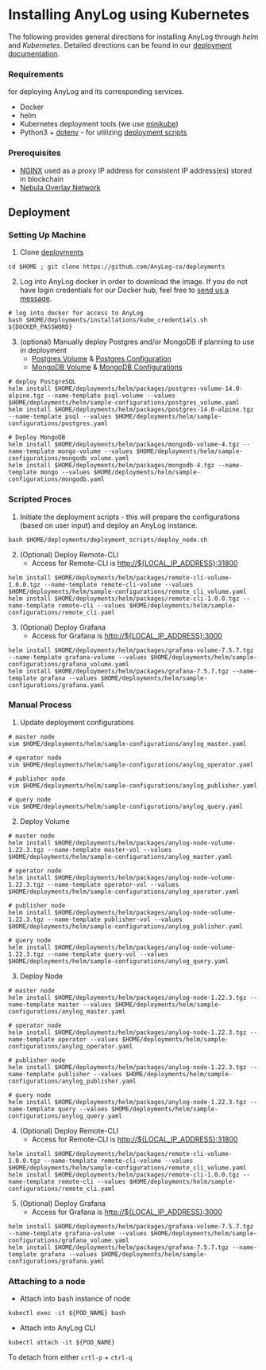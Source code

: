 # Installing AnyLog using Kubernetes 

The following provides general directions for installing AnyLog through _helm_ and _Kubernetes_. Detailed directions
can be found in our [deployment documentation](https://github.com/AnyLog-co/documentation/tree/os-dev/deployments). 

### Requirements  
for deploying AnyLog and its corresponding services.
* Docker 
* helm
* Kubernetes deployment tools (we use [minikube](https://minikube.sigs.k8s.io/docs/start/)) 
* Python3 + [dotenv](https://pypi.org/project/python-dotenv/) - for utilizing [deployment scripts](../deplyoment_scripts)

### Prerequisites
* [NGINX](https://github.com/AnyLog-co/documentation/blob/os-dev/deployments/Networking/nginx.md) used as a proxy IP address for consistent IP address(es) stored in blockchain    
* [Nebula Overlay Network](https://github.com/AnyLog-co/documentation/blob/os-dev/deployments/Networking/nebula.md)

## Deployment 
### Setting Up Machine
1. Clone [deployments](https://github.com/AnyLog-co/deployments)
```shell
cd $HOME ; git clone https://github.com/AnyLog-co/deployments
```
2. Log into AnyLog docker in order to download the image. If you do not have login credentials for our Docker hub, feel 
free to <a href="mailto:info@anylog.co?subject=Request Docker access">send us a message</a>.
```shell
# log into docker for access to AnyLog
bash $HOME/deployments/installations/kube_credentials.sh ${DOCKER_PASSWORD}
```
3. (optional) Manually deploy Postgres and/or MongoDB if planning to use in deployment
    * [Postgres Volume](sample-configurations/postgres_volume.yaml) & [Postgres Configuration](sample-configurations/postgres.yaml)
    * [MongoDB Volume](sample-configurations/mongodb_volume.yaml) & [MongoDB Configurations](mongodb/.env)
```shell
# deploy PostgreSQL 
helm install $HOME/deployments/helm/packages/postgres-volume-14.0-alpine.tgz --name-template psql-volume --values $HOME/deployments/helm/sample-configurations/postgres_volume.yaml
helm install $HOME/deployments/helm/packages/postgres-14.0-alpine.tgz --name-template psql --values $HOME/deployments/helm/sample-configurations/postgres.yaml

# Deploy MongoDB 
helm install $HOME/deployments/helm/packages/mongodb-volume-4.tgz --name-template mongo-volume --values $HOME/deployments/helm/sample-configurations/mongodb_volume.yaml
helm install $HOME/deployments/helm/packages/mongodb-4.tgz --name-template mongo --values $HOME/deployments/helm/sample-configurations/mongodb.yaml
``` 
### Scripted Proces
1. Initiate the deployment scripts - this will prepare the configurations (based on user input) and deploy an AnyLog 
instance.    
```shell
bash $HOME/deployments/deployment_scripts/deploy_node.sh 
```
2. (Optional) Deploy Remote-CLI
   * Access for Remote-CLI is [http://${LOCAL_IP_ADDRESS}:31800]() 
```shell
helm install $HOME/deployments/helm/packages/remote-cli-volume-1.0.0.tgz --name-template remote-cli-volume --values $HOME/deployments/helm/sample-configurations/remote_cli_volume.yaml
helm install $HOME/deployments/helm/packages/remote-cli-1.0.0.tgz --name-template remote-cli --values $HOME/deployments/helm/sample-configurations/remote_cli.yaml  
```
3. (Optional) Deploy Grafana
   * Access for Grafana is [http://${LOCAL_IP_ADDRESS}:3000]()
```shell
helm install $HOME/deployments/helm/packages/grafana-volume-7.5.7.tgz --name-template grafana-volume --values $HOME/deployments/helm/sample-configurations/grafana_volume.yaml
helm install $HOME/deployments/helm/packages/grafana-7.5.7.tgz --name-template grafana --values $HOME/deployments/helm/sample-configurations/grafana.yaml
```

### Manual Process
1. Update deployment configurations
```shell
# master node
vim $HOME/deployments/helm/sample-configurations/anylog_master.yaml

# operator node
vim $HOME/deployments/helm/sample-configurations/anylog_operator.yaml

# publisher node
vim $HOME/deployments/helm/sample-configurations/anylog_publisher.yaml

# query node
vim $HOME/deployments/helm/sample-configurations/anylog_query.yaml
```

2. Deploy Volume
```shell
# master node
helm install $HOME/deployments/helm/packages/anylog-node-volume-1.22.3.tgz --name-template master-vol --values $HOME/deployments/helm/sample-configurations/anylog_master.yaml

# operator node
helm install $HOME/deployments/helm/packages/anylog-node-volume-1.22.3.tgz --name-template operator-vol --values $HOME/deployments/helm/sample-configurations/anylog_operator.yaml

# publisher node
helm install $HOME/deployments/helm/packages/anylog-node-volume-1.22.3.tgz --name-template publisher-vol --values $HOME/deployments/helm/sample-configurations/anylog_publisher.yaml

# query node
helm install $HOME/deployments/helm/packages/anylog-node-volume-1.22.3.tgz --name-template query-vol --values $HOME/deployments/helm/sample-configurations/anylog_query.yaml
```

3. Deploy Node 
```shell
# master node
helm install $HOME/deployments/helm/packages/anylog-node-1.22.3.tgz --name-template master --values $HOME/deployments/helm/sample-configurations/anylog_master.yaml

# operator node
helm install $HOME/deployments/helm/packages/anylog-node-1.22.3.tgz --name-template operator --values $HOME/deployments/helm/sample-configurations/anylog_operator.yaml

# publisher node
helm install $HOME/deployments/helm/packages/anylog-node-1.22.3.tgz --name-template publisher --values $HOME/deployments/helm/sample-configurations/anylog_publisher.yaml

# query node
helm install $HOME/deployments/helm/packages/anylog-node-1.22.3.tgz --name-template query --values $HOME/deployments/helm/sample-configurations/anylog_query.yaml
```

4. (Optional) Deploy Remote-CLI
   * Access for Remote-CLI is [http://${LOCAL_IP_ADDRESS}:31800]() 
```shell
helm install $HOME/deployments/helm/packages/remote-cli-volume-1.0.0.tgz --name-template remote-cli-volume --values $HOME/deployments/helm/sample-configurations/remote_cli_volume.yaml
helm install $HOME/deployments/helm/packages/remote-cli-1.0.0.tgz --name-template remote-cli --values $HOME/deployments/helm/sample-configurations/remote_cli.yaml  
```
5. (Optional) Deploy Grafana
   * Access for Grafana is [http://${LOCAL_IP_ADDRESS}:3000]()
```shell
helm install $HOME/deployments/helm/packages/grafana-volume-7.5.7.tgz --name-template grafana-volume --values $HOME/deployments/helm/sample-configurations/grafana_volume.yaml
helm install $HOME/deployments/helm/packages/grafana-7.5.7.tgz --name-template grafana --values $HOME/deployments/helm/sample-configurations/grafana.yaml
```


### Attaching to a node
* Attach into bash instance of node 
```shell
kubectl exec -it ${POD_NAME} bash
```
* Attach into AnyLog CLI 
```shell
kubectl attach -it ${POD_NAME}
```

To detach from either `crtl-p` + `ctrl-q` 
